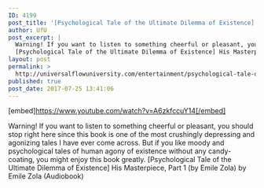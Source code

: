 ```yaml
---
ID: 4199
post_title: '[Psychological Tale of the Ultimate Dilemma of Existence] His Masterpiece, Part 1 (by Emile Zola)'
author: UfU
post_excerpt: |
  Warning! If you want to listen to something cheerful or pleasant, you should stop right here since this book is one of the most crushingly depressing and agonizing tales I have ever come across. But if you like moody and psychological tales of human agony of existence without any candy-coating, you might enjoy this book greatly.
  [Psychological Tale of the Ultimate Dilemma of Existence] His Masterpiece, Part 1 (by Emile Zola) by Emile Zola (Audiobook)
layout: post
permalink: >
  http://universalflowuniversity.com/entertainment/psychological-tale-of-the-ultimate-dilemma-of-existence-his-masterpiece-part-1-by-emile-zola/
published: true
post_date: 2017-07-25 13:41:06
---
```

[embed]https://www.youtube.com/watch?v=A6zkfccuY14[/embed]<br>
<p>Warning! If you want to listen to something cheerful or pleasant, you should stop right here since this book is one of the most crushingly depressing and agonizing tales I have ever come across. But if you like moody and psychological tales of human agony of existence without any candy-coating, you might enjoy this book greatly.   
[Psychological Tale of the Ultimate Dilemma of Existence] His Masterpiece, Part 1 (by Emile Zola) by Emile Zola (Audiobook)</p>